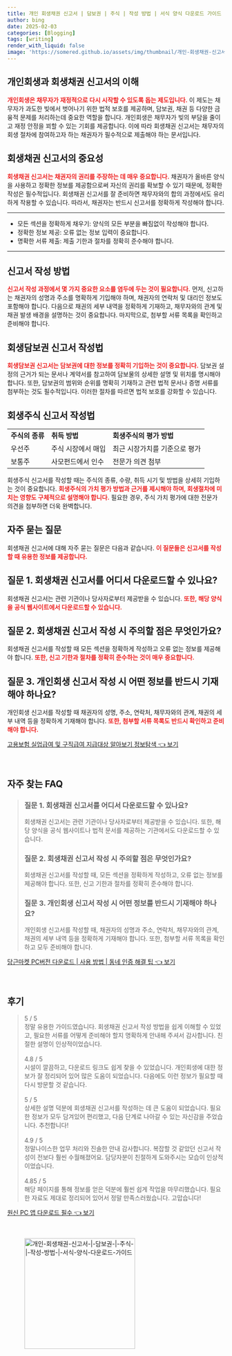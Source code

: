 ```yaml
---
title: 개인 회생채권 신고서 | 담보권 | 주식 | 작성 방법 | 서식 양식 다운로드 가이드
author: bing
date: 2025-02-03
categories: [Blogging]
tags: [writing]
render_with_liquid: false
image: 'https://somered.github.io/assets/img/thumbnail/개인-회생채권-신고서-|-담보권-|-주식-|-작성-방법-|-서식-양식-다운로드-가이드.webp'
---
```



<h2 id='개인회생과 회생채권 신고서의 이해'>개인회생과 회생채권 신고서의 이해</h2>

<p><b><span style="color: #ee2323;">개인회생은 채무자가 재정적으로 다시 시작할 수 있도록 돕는 제도입니다.</span></b> 이 제도는 채무자가 과도한 빚에서 벗어나기 위한 법적 보호를 제공하며, 담보권, 채권 등 다양한 금융적 문제를 처리하는데 중요한 역할을 합니다. 개인회생은 채무자가 빚의 부담을 줄이고 재정 안정을 꾀할 수 있는 기회를 제공합니다. 이에 따라 회생채권 신고서는 채무자의 회생 절차에 참여하고자 하는 채권자가 필수적으로 제출해야 하는 문서입니다.</p>

<h2 id='회생채권 신고서의 중요성'>회생채권 신고서의 중요성</h2>

<p><b><span style="color: #ee2323;">회생채권 신고서는 채권자의 권리를 주장하는 데 매우 중요합니다.</span></b> 채권자가 올바른 양식을 사용하고 정확한 정보를 제공함으로써 자신의 권리를 확보할 수 있기 때문에, 정확한 작성은 필수적입니다. 회생채권 신고서를 잘 준비하면 채무자와의 합의 과정에서도 유리하게 작용할 수 있습니다. 따라서, 채권자는 반드시 신고서를 정확하게 작성해야 합니다.</p>

<hr />

<ul>
    <li>모든 섹션을 정확하게 채우기: 양식의 모든 부분을 빠짐없이 작성해야 합니다.</li>
    <li>정확한 정보 제공: 오류 없는 정보 입력이 중요합니다.</li>
    <li>명확한 서류 제출: 제출 기한과 절차를 정확히 준수해야 합니다.</li>
</ul>

<hr />

<h2 id='신고서 작성 방법'>신고서 작성 방법</h2>

<p><b><span style="color: #ee2323;">신고서 작성 과정에서 몇 가지 중요한 요소를 염두에 두는 것이 필요합니다.</span></b> 먼저, 신고하는 채권자의 성명과 주소를 명확하게 기입해야 하며, 채권자의 연락처 및 대리인 정보도 포함해야 합니다. 다음으로 채권의 세부 내역을 정확하게 기재하고, 채무자와의 관계 및 채권 발생 배경을 설명하는 것이 중요합니다. 마지막으로, 첨부할 서류 목록을 확인하고 준비해야 합니다.</p>

<h2 id='회생담보권 신고서 작성법'>회생담보권 신고서 작성법</h2>

<p><b><span style="color: #ee2323;">회생담보권 신고서는 담보권에 대한 정보를 정확히 기입하는 것이 중요합니다.</span></b> 담보권 설정의 근거가 되는 문서나 계약서를 참고하여 담보물의 상세한 설명 및 위치를 명시해야 합니다. 또한, 담보권의 범위와 순위를 명확히 기재하고 관련 법적 문서나 증명 서류를 첨부하는 것도 필수적입니다. 이러한 절차를 따르면 법적 보호를 강화할 수 있습니다.</p>

<h2 id='회생주식 신고서 작성법'>회생주식 신고서 작성법</h2>

<table>
    <tr>
        <td><b>주식의 종류</b></td>
        <td><b>취득 방법</b></td>
        <td><b>회생주식의 평가 방법</b></td>
    </tr>
    <tr>
        <td>우선주</td>
        <td>주식 시장에서 매입</td>
        <td>최근 시장가치를 기준으로 평가</td>
    </tr>
    <tr>
        <td>보통주</td>
        <td>사모펀드에서 인수</td>
        <td>전문가 의견 첨부</td>
    </tr>
</table>

<p>회생주식 신고서를 작성할 때는 주식의 종류, 수량, 취득 시기 및 방법을 상세히 기입하는 것이 중요합니다. <b><span style="color: #ee2323;">회생주식의 가치 평가 방법과 근거를 제시해야 하며, 회생절차에 미치는 영향도 구체적으로 설명해야 합니다.</span></b> 필요한 경우, 주식 가치 평가에 대한 전문가 의견을 첨부하면 더욱 완벽합니다.</p>

<h2 id='FAQ'>자주 묻는 질문</h2>

<p>회생채권 신고서에 대해 자주 묻는 질문은 다음과 같습니다. <b><span style="color: #ee2323;">이 질문들은 신고서를 작성할 때 유용한 정보를 제공합니다.</span></b></p>

<h2 id='질문 1. 신고서 다운로드'>질문 1. 회생채권 신고서를 어디서 다운로드할 수 있나요?</h2>

<p>회생채권 신고서는 관련 기관이나 당사자로부터 제공받을 수 있습니다. <b><span style="color: #ee2323;">또한, 해당 양식을 공식 웹사이트에서 다운로드할 수 있습니다.</span></b></p>

<h2 id='질문 2. 신고서 주의사항'>질문 2. 회생채권 신고서 작성 시 주의할 점은 무엇인가요?</h2>

<p>회생채권 신고서를 작성할 때 모든 섹션을 정확하게 작성하고 오류 없는 정보를 제공해야 합니다. <b><span style="color: #ee2323;">또한, 신고 기한과 절차를 정확히 준수하는 것이 매우 중요합니다.</span></b></p>

<h2 id='질문 3. 필수정보'>질문 3. 개인회생 신고서 작성 시 어떤 정보를 반드시 기재해야 하나요?</h2>

<p>개인회생 신고서를 작성할 때 채권자의 성명, 주소, 연락처, 채무자와의 관계, 채권의 세부 내역 등을 정확하게 기재해야 합니다. <b><span style="color: #ee2323;">또한, 첨부할 서류 목록도 반드시 확인하고 준비해야 합니다.</span></b></p>


<p><a class="click-button" title="고용보험 실업급여 및 구직급여 지급대상 알아보기 정보탐색" href="https://somered.github.io/posts/%EA%B3%A0%EC%9A%A9%EB%B3%B4%ED%97%98-%EC%8B%A4%EC%97%85%EA%B8%89%EC%97%AC-%EB%B0%8F-%EA%B5%AC%EC%A7%81%EA%B8%89%EC%97%AC-%EC%A7%80%EA%B8%89%EB%8C%80%EC%83%81-%EC%95%8C%EC%95%84%EB%B3%B4%EA%B8%B0-%EC%A0%95%EB%B3%B4%ED%83%90%EC%83%89/" rel="dofollow">고용보험 실업급여 및 구직급여 지급대상 알아보기 정보탐색 👈 보기</a></p><br>
<h2 id='자주_찾는_FAQ'>자주 찾는 FAQ</h2>
<div itemscope="" itemtype="https://schema.org/FAQPage"> 
<blockquote> 
<div itemscope="" itemprop="mainEntity" itemtype="https://schema.org/Question"> 
<h3 itemprop="name">질문 1. 회생채권 신고서를 어디서 다운로드할 수 있나요?</h3> 
<div itemscope="" itemprop="acceptedAnswer" itemtype="https://schema.org/Answer"> 
<span itemprop="text"> 
<p>회생채권 신고서는 관련 기관이나 당사자로부터 제공받을 수 있습니다. 또한, 해당 양식을 공식 웹사이트나 법적 문서를 제공하는 기관에서도 다운로드할 수 있습니다.</p> 
</span> 
</div> 
</div> 
<div itemscope="" itemprop="mainEntity" itemtype="https://schema.org/Question"> 
<h3 itemprop="name">질문 2. 회생채권 신고서 작성 시 주의할 점은 무엇인가요?</h3> 
<div itemscope="" itemprop="acceptedAnswer" itemtype="https://schema.org/Answer"> 
<span itemprop="text"> 
<p>회생채권 신고서를 작성할 때, 모든 섹션을 정확하게 작성하고, 오류 없는 정보를 제공해야 합니다. 또한, 신고 기한과 절차를 정확히 준수해야 합니다.</p> 
</span> 
</div> 
</div> 
<div itemscope="" itemprop="mainEntity" itemtype="https://schema.org/Question"> 
<h3 itemprop="name">질문 3. 개인회생 신고서 작성 시 어떤 정보를 반드시 기재해야 하나요?</h3> 
<div itemscope="" itemprop="acceptedAnswer" itemtype="https://schema.org/Answer"> 
<span itemprop="text"> 
<p>개인회생 신고서를 작성할 때, 채권자의 성명과 주소, 연락처, 채무자와의 관계, 채권의 세부 내역 등을 정확하게 기재해야 합니다. 또한, 첨부할 서류 목록을 확인하고 모두 준비해야 합니다.</p> 
</span> 
</div> 
</div> 
</blockquote> 
</div>
<p><a class="click-button" title="당근마켓 PC버전 다운로드 | 사용 방법 | 동네 인증 해결 팁" href="https://somered.github.io/posts/%EB%8B%B9%EA%B7%BC%EB%A7%88%EC%BC%93-PC%EB%B2%84%EC%A0%84-%EB%8B%A4%EC%9A%B4%EB%A1%9C%EB%93%9C-%EC%82%AC%EC%9A%A9-%EB%B0%A9%EB%B2%95-%EB%8F%99%EB%84%A4-%EC%9D%B8%EC%A6%9D-%ED%95%B4%EA%B2%B0-%ED%8C%81/" rel="dofollow">당근마켓 PC버전 다운로드 | 사용 방법 | 동네 인증 해결 팁 👈 보기</a></p><br>
<h2 id='후기'>후기</h2>
<div itemscope itemtype="https://schema.org/Product">
  <blockquote>
  <div itemprop="review" itemscope itemtype="https://schema.org/Review">
      <div itemprop="reviewRating" itemscope itemtype="https://schema.org/Rating"> <span itemprop="ratingValue">5</span> / <span itemprop="bestRating">5</span> </div>
      <span itemprop="reviewBody">정말 유용한 가이드였습니다. 회생채권 신고서 작성 방법을 쉽게 이해할 수 있었고, 필요한 서류를 어떻게 준비해야 할지 명확하게 안내해 주셔서 감사합니다. 친절한 설명이 인상적이었습니다.</span>
  </div>
  <br>
  <div itemprop="review" itemscope itemtype="https://schema.org/Review">
      <div itemprop="reviewRating" itemscope itemtype="https://schema.org/Rating"> <span itemprop="ratingValue">4.8</span> / <span itemprop="bestRating">5</span> </div>
      <span itemprop="reviewBody">시설이 깔끔하고, 다운로드 링크도 쉽게 찾을 수 있었습니다. 개인회생에 대한 정보가 잘 정리되어 있어 많은 도움이 되었습니다. 다음에도 이런 정보가 필요할 때 다시 방문할 것 같습니다.</span>
  </div>
  <br>
  <div itemprop="review" itemscope itemtype="https://schema.org/Review">
      <div itemprop="reviewRating" itemscope itemtype="https://schema.org/Rating"> <span itemprop="ratingValue">5</span> / <span itemprop="bestRating">5</span> </div>
      <span itemprop="reviewBody">상세한 설명 덕분에 회생채권 신고서를 작성하는 데 큰 도움이 되었습니다. 필요한 정보가 모두 담겨있어 편리했고, 다음 단계로 나아갈 수 있는 자신감을 주었습니다. 추천합니다!</span>
  </div>
  <br>
  <div itemprop="review" itemscope itemtype="https://schema.org/Review">
      <div itemprop="reviewRating" itemscope itemtype="https://schema.org/Rating"> <span itemprop="ratingValue">4.9</span> / <span itemprop="bestRating">5</span> </div>
      <span itemprop="reviewBody">정말나이스한 업무 처리와 진솔한 안내 감사합니다. 복잡할 것 같았던 신고서 작성이 전보다 훨씬 수월해졌어요. 담당자분이 친절하게 도와주시는 모습이 인상적이었습니다.</span>
  </div>
  <br>
  <div itemprop="review" itemscope itemtype="https://schema.org/Review">
      <div itemprop="reviewRating" itemscope itemtype="https://schema.org/Rating"> <span itemprop="ratingValue">4.85</span> / <span itemprop="bestRating">5</span> </div>
      <span itemprop="reviewBody">해당 페이지를 통해 정보를 얻은 덕분에 훨씬 쉽게 작업을 마무리했습니다. 필요한 자료도 제대로 정리되어 있어서 정말 만족스러웠습니다. 고맙습니다!</span>
  </div>
  </blockquote>
</div>
<p><a class="click-button" title="원신 PC 앱 다운로드 필수" href="https://somered.github.io/posts/%EC%9B%90%EC%8B%A0-PC-%EC%95%B1-%EB%8B%A4%EC%9A%B4%EB%A1%9C%EB%93%9C-%ED%95%84%EC%88%98/" rel="dofollow">원신 PC 앱 다운로드 필수 👈 보기</a></p><br>
<figure class="image"><img src="https://somered.github.io/assets/img/thumbnail/개인-회생채권-신고서-|-담보권-|-주식-|-작성-방법-|-서식-양식-다운로드-가이드.webp" alt="개인-회생채권-신고서-|-담보권-|-주식-|-작성-방법-|-서식-양식-다운로드-가이드" width="256" height="256"></figure>